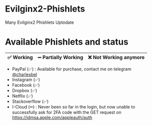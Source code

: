 # Evilginx2-Phishlets
Many Evilginx2 Phishlets Uptodate

# Available Phishlets and status

| ✅ Working  | ➖ Partially Working | ❌ Not Working anymore |
| ------------- | ------------- | ------------- |

- PayPal (✅) : Available for purchase, contact me on telegram <a href="https://t.me/charlesbel" target="_blank">@charlesbel</a>
- Instagram (✅)
- Facebook (✅)
- Dropbox (✅)
- Netflix (✅)
- Stackoverflow (✅)
- I-Cloud (➖) : Never been so far in the login, but now unable to successfully ask for 2FA code with the GET request on https://idmsa.apple.com/appleauth/auth
